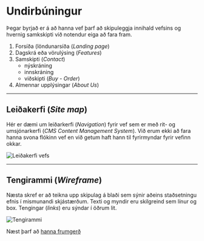 # Undirbúningur

Þegar byrjað er á að hanna vef þarf að skipuleggja innihald vefsins og hvernig samkskipti við notendur eiga að fara fram.

1. Forsíða (löndunarsíða (_Landing page_)
2. Dagskrá eða vörulýsing (_Features_)
4. Samskipti (_Contact_)
   * nýskráning 
   * innskráning 
   * viðskipti (_Buy - Order_)
5. Almennar upplýsingar (_About Us_)

<hr>

## Leiðakerfi (_Site map_)

Hér er dæmi um leiðarkerfi (_Navigation_) fyrir vef sem er með rit- og umsjónarkerfi (_CMS Content Management System_). Við erum ekki að fara hanna svona flókinn vef en við getum haft hann til fyrirmyndar fyrir vefinn okkar.

![Leiðakerfi vefs](site-map-2015.svg)

<hr>

## Tengirammi (_Wireframe_)

Næsta skref er að teikna upp skipulag á blaði sem sýnir aðeins staðsetningu efnis í mismunandi skjástærðum. Texti og myndir eru skilgreind sem línur og box. Tengingar (_links_) eru sýndar í öðrum lit.

![Tengirammi](Wireframe.svg)

Næst þarf að [hanna frumgerð](prototype.md)